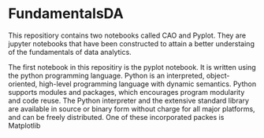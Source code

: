 # FundamentalsDA

This repositiory contains two notebooks called CAO and Pyplot. They are jupyter notebooks that have been constructed to attain a better understaing of the fundamentals of data analytics.

The first notebook in this repositiry is the pyplot notebook. It is written using the python programming language. Python is an interpreted, object-oriented, high-level programming language with dynamic semantics.  Python supports modules and packages, which encourages program modularity and code reuse. The Python interpreter and the extensive standard library are available in source or binary form without charge for all major platforms, and can be freely distributed. One of these incorporated packes is Matplotlib


